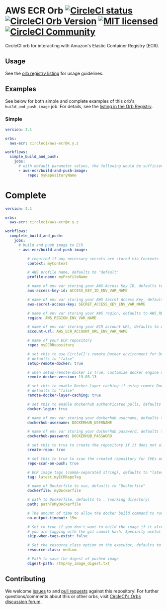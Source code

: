 # AWS ECR Orb [![CircleCI status](https://circleci.com/gh/CircleCI-Public/aws-ecr-orb.svg?style=shield "CircleCI status")](https://circleci.com/gh/CircleCI-Public/aws-ecr-orb) [![CircleCI Orb Version](https://img.shields.io/badge/endpoint.svg?url=https://badges.circleci.io/orb/circleci/aws-ecr)](https://circleci.com/orbs/registry/orb/circleci/aws-ecr) [![MIT licensed](https://img.shields.io/badge/license-MIT-blue.svg)](https://raw.githubusercontent.com/CircleCI-Public/aws-ecr-orb/master/LICENSE) [![CircleCI Community](https://img.shields.io/badge/community-CircleCI%20Discuss-343434.svg)](https://discuss.circleci.com/c/ecosystem/orbs)
CircleCI orb for interacting with Amazon's Elastic Container Registry (ECR).

## Usage

See the [orb registry listing](https://circleci.com/orbs/registry/orb/circleci/aws-ecr) for usage guidelines.

## Examples
See below for both simple and complete examples of this orb's `build_and_push_image` job. For details, see the [listing in the Orb Registry](https://circleci.com/orbs/registry/orb/circleci/aws-ecr).

### Simple
```yaml
version: 2.1

orbs:
  aws-ecr: circleci/aws-ecr@x.y.z

workflows:
  simple_build_and_push:
    jobs:
      # with default parameter values, the following would be sufficient to build and push an image to ECR
      - aws-ecr/build-and-push-image:
          repo: myRepositoryName

```

# Complete
```yaml
version: 2.1

orbs:
  aws-ecr: circleci/aws-ecr@x.y.z

workflows:
  complete_build_and_push:
    jobs:
      # build and push image to ECR
      - aws-ecr/build-and-push-image:

          # required if any necessary secrets are stored via Contexts
          context: myContext

          # AWS profile name, defaults to "default"
          profile-name: myProfileName

          # name of env var storing your AWS Access Key ID, defaults to AWS_ACCESS_KEY_ID
          aws-access-key-id: ACCESS_KEY_ID_ENV_VAR_NAME

          # name of env var storing your AWS Secret Access Key, defaults to AWS_SECRET_ACCESS_KEY
          aws-secret-access-key: SECRET_ACCESS_KEY_ENV_VAR_NAME

          # name of env var storing your AWS region, defaults to AWS_REGION
          region: AWS_REGION_ENV_VAR_NAME

          # name of env var storing your ECR account URL, defaults to AWS_ECR_ACCOUNT_URL
          account-url: AWS_ECR_ACCOUNT_URL_ENV_VAR_NAME

          # name of your ECR repository
          repo: myECRRepository

          # set this to use CircleCI's remote Docker environment for Docker and docker-compose commands,
          # defaults to "false"
          setup-remote-docker: true

          # when setup-remote-docker is true, customize docker engine version (default is `19.03.13`)
          remote-docker-version: 19.03.13

          # set this to enable Docker layer caching if using remote Docker engine.
          # defaults to "false"
          remote-docker-layer-caching: true

          # set this to enable dockerhub authenticated pulls, defaults to false.
          docker-login: true

          # name of env var storing your dockerhub username, defaults to DOCKERHUB_USERNAME.
          dockerhub-username: DOCKERHUB_USERNAME

          # name of env var storing your dockerhub password, defaults to DOCKERHUB_PASSWORD.
          dockerhub-password: DOCKERHUB_PASSWORD

          # set this to true to create the repository if it does not already exist, defaults to "false"
          create-repo: true

          # set this to true to scan the created repository for CVEs on push, defaults to "true"
          repo-scan-on-push: true

          # ECR image tags (comma-separated string), defaults to "latest"
          tag: latest,myECRRepoTag

          # name of Dockerfile to use, defaults to "Dockerfile"
          dockerfile: myDockerfile

          # path to Dockerfile, defaults to . (working directory)
          path: pathToMyDockerfile

          # The amount of time to allow the docker build command to run before timing out (default is `10m`)
          no-output-timeout: 15m

          # Set to true if you don't want to build the image if it already exists in the ECR repo, for example when
          # you are tagging with the git commit hash. Specially useful for faster code reverts.
          skip-when-tags-exist: false

          # Set the resource_class option on the executor, defaults to "medium"
          resource-class: medium

          # Path to save the digest of pushed image
          digest-path: /tmp/my_image_digest.txt
```

## Contributing
We welcome [issues](https://github.com/CircleCI-Public/aws-ecr-orb/issues) to and [pull requests](https://github.com/CircleCI-Public/aws-ecr-orb/pulls) against this repository! For further questions/comments about this or other orbs, visit [CircleCI's Orbs discussion forum](https://discuss.circleci.com/c/orbs).
